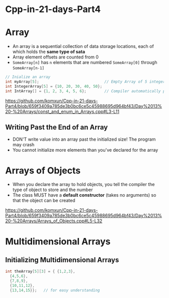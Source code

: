 # Cpp-in-21-days-Part4


# Array
- An array is a sequential collection of data storage locations, each of which holds the **same type of sata**
- Array element offsets are counted from 0
- `SomeArray[n]` has `n` elements that are numbered `SomeArray[0]` through `SomeArray[n-1]`

``` cpp
// Inialize an array
int myArray[5];                             // Empty Array of 5 integers
int IntegerArray[5] = {10, 20, 30, 40, 50};
int IntArray[] = {1, 2, 3, 4, 5, 6};        // Compiler automatically picks the array size!
```
https://github.com/komxun/Cpp-in-21-days-Part4/blob/659f3409a785de3b0bc6ce5c45988695d964bf43/Day%2013%20-%20Arrays/const_and_enum_in_Arrays.cpp#L3-L11

## Writing Past the End of an Array
- DON'T write value into an array past the initialized size! The program may crash
- You cannot initialize more elements than you've declared for the array

# Arrays of Objects
- When you declare the array to hold objects, you tell the compiler the type of object to store and the number
- The class MUST have a **default constructor** (takes no arguments) so that the object can be created

https://github.com/komxun/Cpp-in-21-days-Part4/blob/659f3409a785de3b0bc6ce5c45988695d964bf43/Day%2013%20-%20Arrays/Arrays_of_Objects.cpp#L5-L32

# Multidimensional Arrays
## Initializing Multidimensional Arrays
```cpp
int theArray[5][3] = { {1,2,3},
  {4,5,6},
  {7,8,9},
  {10,11,12},
  {13,14,15}};   // for easy understanding
```
